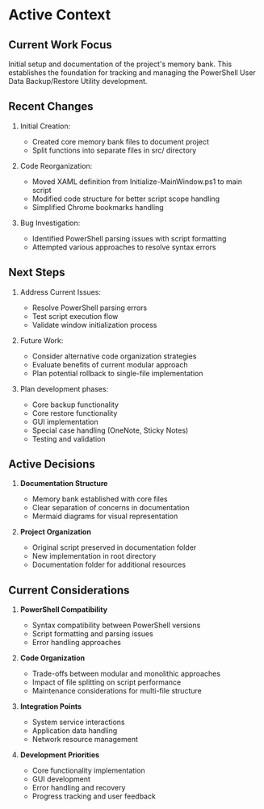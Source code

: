 # Active Context

## Current Work Focus
Initial setup and documentation of the project's memory bank. This establishes the foundation for tracking and managing the PowerShell User Data Backup/Restore Utility development.

## Recent Changes
1. Initial Creation:
   - Created core memory bank files to document project
   - Split functions into separate files in src/ directory

2. Code Reorganization:
   - Moved XAML definition from Initialize-MainWindow.ps1 to main script
   - Modified code structure for better script scope handling
   - Simplified Chrome bookmarks handling

3. Bug Investigation:
   - Identified PowerShell parsing issues with script formatting
   - Attempted various approaches to resolve syntax errors

## Next Steps
1. Address Current Issues:
   - Resolve PowerShell parsing errors
   - Test script execution flow
   - Validate window initialization process

2. Future Work:
   - Consider alternative code organization strategies
   - Evaluate benefits of current modular approach
   - Plan potential rollback to single-file implementation

2. Plan development phases:
   - Core backup functionality
   - Core restore functionality
   - GUI implementation
   - Special case handling (OneNote, Sticky Notes)
   - Testing and validation

## Active Decisions
1. **Documentation Structure**
   - Memory bank established with core files
   - Clear separation of concerns in documentation
   - Mermaid diagrams for visual representation

2. **Project Organization**
   - Original script preserved in documentation folder
   - New implementation in root directory
   - Documentation folder for additional resources

## Current Considerations
1. **PowerShell Compatibility**
   - Syntax compatibility between PowerShell versions
   - Script formatting and parsing issues
   - Error handling approaches

2. **Code Organization**
   - Trade-offs between modular and monolithic approaches
   - Impact of file splitting on script performance
   - Maintenance considerations for multi-file structure

2. **Integration Points**
   - System service interactions
   - Application data handling
   - Network resource management

3. **Development Priorities**
   - Core functionality implementation
   - GUI development
   - Error handling and recovery
   - Progress tracking and user feedback
